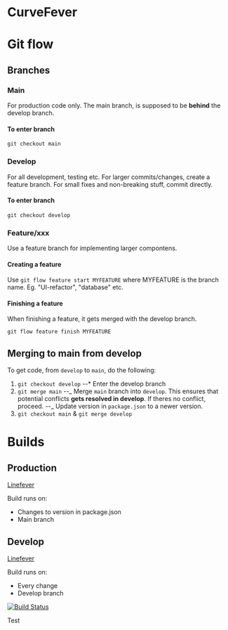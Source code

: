 # CurveFever

# Git flow

## Branches

### Main

For production code only. The main branch, is supposed to be **behind** the develop branch.

#### To enter branch

`git checkout main`

### Develop

For all development, testing etc. For larger commits/changes, create a feature branch. For small fixes and non-breaking stuff, commit directly.

#### To enter branch

`git checkout develop`

### Feature/xxx

Use a feature branch for implementing larger compontens.

#### Creating a feature

Use `git flow feature start MYFEATURE` where MYFEATURE is the branch name. Eg. "UI-refactor", "database" etc.

#### Finishing a feature

When finishing a feature, it gets merged with the develop branch.

`git flow feature finish MYFEATURE`

## Merging to main from develop

To get code, from `develop` to `main`, do the following:

1. `git checkout develop`
   --\* Enter the develop branch
2. `git merge main`
   --_ Merge `main` branch into `develop`. This ensures that potential conflicts **gets resolved in develop**. If theres no conflict, proceed.
   --_ Update version in `package.json` to a newer version.
3. `git checkout main` & `git merge develop`

# Builds

## Production

[Linefever](https://linefever.ollioddi.dk)

Build runs on:

-   Changes to version in package.json
-   Main branch

## Develop

[Linefever](https://betafever.ollioddi.dk)

Build runs on:

-   Every change
-   Develop branch

[![Build Status](https://drone.ollioddi.dk/api/badges/P2-AAU-SW2/Curve-Fever/status.svg?ref=refs/heads/develop)](https://drone.ollioddi.dk/P2-AAU-SW2/Curve-Fever)

Test
